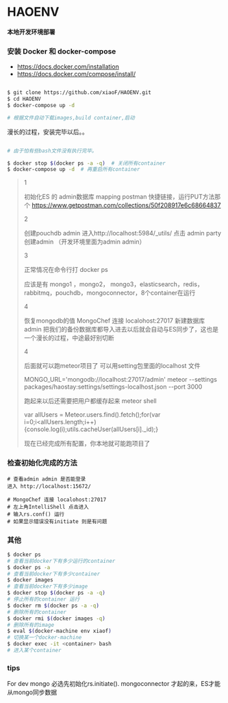 # HAOENV
**本地开发环境部署**



### 安装 Docker 和 docker-compose

* https://docs.docker.com/installation
* https://docs.docker.com/compose/install/

```bash

$ git clone https://github.com/xiaoF/HAOENV.git
$ cd HAOENV
$ docker-compose up -d  

# 根据文件自动下载images,build container,启动
```
漫长的过程，安装完毕以后。。


```bash

# 由于怕有些bash文件没有执行完毕。

$ docker stop $(docker ps -a -q)  # 关闭所有container
$ docker-compose up -d  # 再重启所有container

```

>  1
>  
>  初始化ES 的 admin数据库 mapping
>  postman 快捷链接，运行PUT方法那个
>  https://www.getpostman.com/collections/50f208917e6c68664837
>  
>  2
>  
>  创建pouchdb admin
> 进入http://localhost:5984/_utils/
> 点击 admin party
> 创建admin （开发环境里面为admin admin）
>  
>  3
>  
>  正常情况在命令行打
>  docker ps 
>  
>  应该是有 mongo1 ，mongo2， mongo3，elasticsearch，redis，rabbitmq，pouchdb，mongoconnector，8个container在运行
>  
>  4
>  
>  恢复mongodb的值
>  MongoChef 连接 localohost:27017
>  新建数据库 admin
>  把我们的备份数据库都导入进去以后就会自动与ES同步了，这也是一个漫长的过程，中途最好别切断
>  
>  4
>  
> 后面就可以跑meteor项目了 可以用setting包里面的localhost 文件
> 
> MONGO_URL='mongodb://localhost:27017/admin' meteor  --settings packages/haostay:settings/settings-localhost.json  --port 3000
> 
> 跑起来以后还需要把用户都缓存起来 
> meteor shell
> 
> var allUsers = Meteor.users.find().fetch();for(var i=0;i<allUsers.length;i++){console.log(i);utils.cacheUser(allUsers[i]._id);} 
> 
> 现在已经完成所有配置，你本地就可能跑项目了



### 检查初始化完成的方法

```
# 查看admin admin 是否能登录
进入 http://localhost:15672/
```

```
# MongoChef 连接 localohost:27017
# 左上角IntelliShell 点击进入
# 输入rs.conf() 运行
# 如果显示错误没有initiate 则是有问题
```
  
  
### 其他

```bash
$ docker ps
# 查看当前docker下有多少运行的container
$ docker ps -a
# 查看当前docker下有多少container
$ docker images
# 查看当前docker下有多少image
$ docker stop $(docker ps -a -q) 
# 停止所有的container 运行
$ docker rm $(docker ps -a -q)
# 删除所有的container
$ docker rmi $(docker images -q)
# 删除所有的image
$ eval $(docker-machine env xiaof)
# 切换某一个docker-machine
$ docker exec -it <container> bash
# 进入某个container
```


### tips
For dev 
mongo 必选先初始化rs.initiate(). mongoconnector 才起的来，ES才能从mongo同步数据